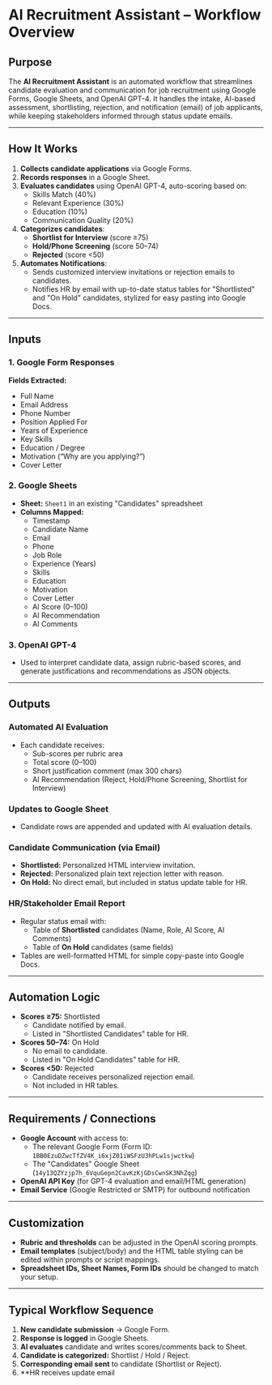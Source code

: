 # AI Recruitment Assistant – Workflow Overview

## Purpose

The **AI Recruitment Assistant** is an automated workflow that streamlines candidate evaluation and communication for job recruitment using Google Forms, Google Sheets, and OpenAI GPT-4. It handles the intake, AI-based assessment, shortlisting, rejection, and notification (email) of job applicants, while keeping stakeholders informed through status update emails.

---

## How It Works

1. **Collects candidate applications** via Google Forms.
2. **Records responses** in a Google Sheet.
3. **Evaluates candidates** using OpenAI GPT-4, auto-scoring based on:
   - Skills Match (40%)
   - Relevant Experience (30%)
   - Education (10%)
   - Communication Quality (20%)
4. **Categorizes candidates**:
   - **Shortlist for Interview** (score ≥75)
   - **Hold/Phone Screening** (score 50–74)
   - **Rejected** (score <50)
5. **Automates Notifications**:
   - Sends customized interview invitations or rejection emails to candidates.
   - Notifies HR by email with up-to-date status tables for "Shortlisted" and "On Hold" candidates, stylized for easy pasting into Google Docs.

---

## Inputs

### 1. Google Form Responses

**Fields Extracted:**
- Full Name
- Email Address
- Phone Number
- Position Applied For
- Years of Experience
- Key Skills
- Education / Degree
- Motivation (“Why are you applying?”)
- Cover Letter

### 2. Google Sheets

- **Sheet:** `Sheet1` in an existing "Candidates" spreadsheet
- **Columns Mapped:**
  - Timestamp
  - Candidate Name
  - Email
  - Phone
  - Job Role
  - Experience (Years)
  - Skills
  - Education
  - Motivation
  - Cover Letter
  - AI Score (0–100)
  - AI Recommendation
  - AI Comments

### 3. OpenAI GPT-4

- Used to interpret candidate data, assign rubric-based scores, and generate justifications and recommendations as JSON objects.

---

## Outputs

### Automated AI Evaluation
- Each candidate receives:
  - Sub-scores per rubric area
  - Total score (0–100)
  - Short justification comment (max 300 chars)
  - AI Recommendation (Reject, Hold/Phone Screening, Shortlist for Interview)

### Updates to Google Sheet
- Candidate rows are appended and updated with AI evaluation details.

### Candidate Communication (via Email)
- **Shortlisted:** Personalized HTML interview invitation.
- **Rejected:** Personalized plain text rejection letter with reason.
- **On Hold:** No direct email, but included in status update table for HR.

### HR/Stakeholder Email Report
- Regular status email with:
  - Table of **Shortlisted** candidates (Name, Role, AI Score, AI Comments)
  - Table of **On Hold** candidates (same fields)
- Tables are well-formatted HTML for simple copy-paste into Google Docs.

---

## Automation Logic

- **Scores ≥75:** Shortlisted
  - Candidate notified by email.
  - Listed in "Shortlisted Candidates" table for HR.
- **Scores 50–74:** On Hold
  - No email to candidate.
  - Listed in "On Hold Candidates" table for HR.
- **Scores <50:** Rejected
  - Candidate receives personalized rejection email.
  - Not included in HR tables.

---

## Requirements / Connections

- **Google Account** with access to:
  - The relevant Google Form (Form ID: `1BB0EzuDZwcTfZV4K_i6xjZ01iWSFzU3hPLw1sjwctkw`)
  - The "Candidates" Google Sheet (`14y13QZYzjp7h_6VquGepn2CavKzKjGDsCwnSK3NhZqg`)
- **OpenAI API Key** (for GPT-4 evaluation and email/HTML generation)
- **Email Service** (Google Restricted or SMTP) for outbound notification

---

## Customization

- **Rubric and thresholds** can be adjusted in the OpenAI scoring prompts.
- **Email templates** (subject/body) and the HTML table styling can be edited within prompts or script mappings.
- **Spreadsheet IDs, Sheet Names, Form IDs** should be changed to match your setup.

---

## Typical Workflow Sequence

1. **New candidate submission** → Google Form.
2. **Response is logged** in Google Sheets.
3. **AI evaluates** candidate and writes scores/comments back to Sheet.
4. **Candidate is categorized:** Shortlist / Hold / Reject.
5. **Corresponding email sent** to candidate (Shortlist or Reject).
6. **HR receives update email